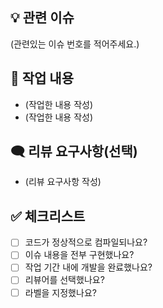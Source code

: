 ## 💡 관련 이슈

(관련있는 이슈 번호를 적어주세요.)

## 📢 작업 내용

- (작업한 내용 작성)
- (작업한 내용 작성)

## 🗨️ 리뷰 요구사항(선택)

- (리뷰 요구사항 작성)

## ✅ 체크리스트

- [ ]  코드가 정상적으로 컴파일되나요?
- [ ]  이슈 내용을 전부 구현했나요?
- [ ]  작업 기간 내에 개발을 완료했나요?
- [ ]  리뷰어를 선택했나요?
- [ ]  라벨을 지정했나요?
